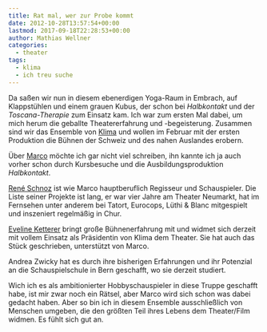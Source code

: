 ```yaml
---
title: Rat mal, wer zur Probe kommt
date: 2012-10-28T13:57:54+00:00
lastmod: 2017-09-18T22:28:53+00:00
author: Mathias Wellner
categories:
  - theater
tags:
  - klima
  - ich treu suche
---
```

Da saßen wir nun in diesem ebenerdigen Yoga-Raum in Embrach, auf Klappstühlen und einem grauen Kubus, der schon bei 
_Halbkontakt_ und der _Toscana-Therapie_ zum Einsatz kam. 
Ich war zum ersten Mal dabei, um mich herum die geballte Theatererfahrung und -begeisterung. Zusammen sind wir das 
Ensemble von [Klima](http://www.klima-das-theater.ch) und wollen im Februar mit der ersten Produktion die Bühnen 
der Schweiz und des nahen Auslandes erobern.

Über [Marco](http://www.zes-info.ch/ZES/Kursleitung.html) möchte ich gar nicht viel schreiben, ihn kannte ich ja auch 
vorher schon durch Kursbesuche und die Ausbildungsproduktion _Halbkontakt_.

[Ren&eacute; Schnoz](http://www.rene-schnoz.com) ist wie Marco hauptberuflich Regisseur und Schauspieler. 
Die Liste seiner Projekte ist lang, er war vier Jahre am Theater Neumarkt, hat im Fernsehen unter anderem bei 
Tatort, Eurocops, Lüthi & Blanc mitgespielt und inszeniert regelmäßig in Chur. 

[Eveline Ketterer](http://www.evelineketterer.ch) bringt große Bühnenerfahrung mit und widmet sich derzeit mit vollem 
Einsatz als Präsidentin von Klima dem Theater. Sie hat auch das Stück geschrieben, unterstützt von Marco. 

Andrea Zwicky hat es durch ihre bisherigen Erfahrungen und ihr Potenzial an die Schauspielschule in Bern 
geschafft, wo sie derzeit studiert.  

Wich ich es als ambitionierter Hobbyschauspieler in diese Truppe geschafft habe, ist mir zwar noch ein Rätsel, aber 
Marco wird sich schon was dabei gedacht haben. Aber so bin ich in diesem Ensemble ausschließlich von Menschen umgeben, 
die den größten Teil ihres Lebens dem Theater/Film widmen. Es fühlt sich gut an.